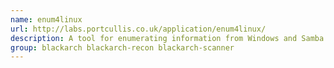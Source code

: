 ```yaml
---
name: enum4linux
url: http://labs.portcullis.co.uk/application/enum4linux/
description: A tool for enumerating information from Windows and Samba systems.
group: blackarch blackarch-recon blackarch-scanner
---
```

